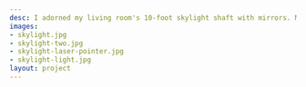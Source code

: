 ```yaml
---
desc: I adorned my living room's 10-foot skylight shaft with mirrors. My unit is on the north side of the building, so it doesn't get a ton of direct light. The mirrors reflect the sun's ray down into my unit to create lighting effects on the walls. Also, looks cool with a laser pointer at dusk.
images:
- skylight.jpg
- skylight-two.jpg
- skylight-laser-pointer.jpg
- skylight-light.jpg
layout: project
---
```

